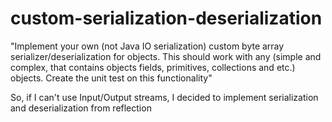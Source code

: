 # custom-serialization-deserialization

"Implement your own (not Java IO serialization) custom byte array serializer/deserialization for objects. This should work with any (simple and complex, that contains objects fields, primitives, collections and etc.) objects. Create the unit test on this functionality"

So, if I can't use Input/Output streams, I decided to implement serialization and deserialization from reflection